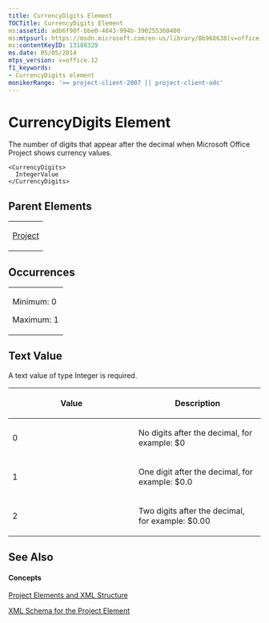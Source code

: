 ```yaml
---
title: CurrencyDigits Element
TOCTitle: CurrencyDigits Element
ms:assetid: adb6f90f-bbe0-4843-994b-390255360400
ms:mtpsurl: https://msdn.microsoft.com/en-us/library/Bb968638(v=office.12)
ms:contentKeyID: 13188329
ms.date: 05/05/2014
mtps_version: v=office.12
f1_keywords:
- CurrencyDigits element
monikerRange: '>= project-client-2007 || project-client-odc'
---
```


# CurrencyDigits Element




The number of digits that appear after the decimal when Microsoft Office Project shows currency values.

    <CurrencyDigits>
      IntegerValue
    </CurrencyDigits>

## Parent Elements

<table>
<colgroup>
<col style="width: 100%" />
</colgroup>
<tbody>
<tr class="odd">
<td><p><a href="bb968701(v=office.12).md">Project</a></p></td>
</tr>
</tbody>
</table>

## Occurrences

<table>
<colgroup>
<col style="width: 100%" />
</colgroup>
<tbody>
<tr class="odd">
<td><p>Minimum: 0</p>
<p>Maximum: 1</p></td>
</tr>
</tbody>
</table>

## Text Value

A text value of type Integer is required.

<table>
<colgroup>
<col style="width: 50%" />
<col style="width: 50%" />
</colgroup>
<thead>
<tr class="header">
<th><p>Value</p></th>
<th><p>Description</p></th>
</tr>
</thead>
<tbody>
<tr class="odd">
<td><p>0</p></td>
<td><p>No digits after the decimal, for example: $0</p></td>
</tr>
<tr class="even">
<td><p>1</p></td>
<td><p>One digit after the decimal, for example: $0.0</p></td>
</tr>
<tr class="odd">
<td><p>2</p></td>
<td><p>Two digits after the decimal, for example: $0.00</p></td>
</tr>
</tbody>
</table>

## See Also

#### Concepts

[Project Elements and XML Structure](bb968439\(v=office.12\).md)

[XML Schema for the Project Element](bb968695\(v=office.12\).md)

